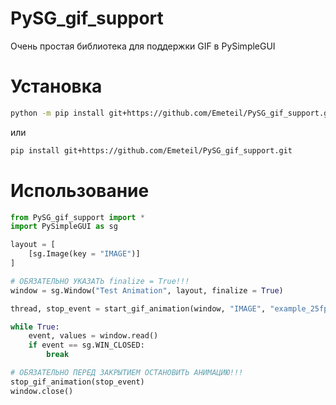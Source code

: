 # PySG_gif_support

Очень простая библиотека для поддержки GIF в PySimpleGUI

# Установка
```sh
python -m pip install git+https://github.com/Emeteil/PySG_gif_support.git
```
или
```sh
pip install git+https://github.com/Emeteil/PySG_gif_support.git
```

# Использование
```python
from PySG_gif_support import *
import PySimpleGUI as sg

layout = [
    [sg.Image(key = "IMAGE")]
]

# ОБЯЗАТЕЛЬНО УКАЗАТЬ finalize = True!!!
window = sg.Window("Test Animation", layout, finalize = True)

thread, stop_event = start_gif_animation(window, "IMAGE", "example_25fps.gif")

while True:
    event, values = window.read()
    if event == sg.WIN_CLOSED:
        break

# ОБЯЗАТЕЛЬНО ПЕРЕД ЗАКРЫТИЕМ ОСТАНОВИТЬ АНИМАЦИЮ!!!
stop_gif_animation(stop_event)
window.close()
```